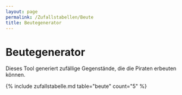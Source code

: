 ```yaml
---
layout: page
permalink: /Zufallstabellen/Beute
title: Beutegenerator
---
```


# Beutegenerator

Dieses Tool generiert zufällige Gegenstände, die die Piraten erbeuten können.

{% include zufallstabelle.md table="beute" count="5" %}
